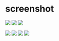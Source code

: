 # screenshot
<img src = "https://user-images.githubusercontent.com/112672832/188889206-4f8f225a-b559-41a8-bdbf-fa9ddc84383a.png"></img>
<img src = "https://user-images.githubusercontent.com/112672832/188889230-070b79a7-8156-452e-b32f-4c61df21195a.png"></img>
<img src = "https://user-images.githubusercontent.com/112672832/188889239-d310031a-e9b9-43fd-bbce-343b0d5f2b10.png"></img>

<img src = "https://user-images.githubusercontent.com/112672832/190847173-4b101843-77bb-4b9a-8119-92af471c83b9.png"></img>
<img src = "https://user-images.githubusercontent.com/112672832/190847174-094ab0b3-b292-44f4-b7ba-df81889856fa.png"></img>
<img src = "https://user-images.githubusercontent.com/112672832/190847175-98181950-eaca-474c-acdf-c97f699eea4a.png"></img>
<img src = "https://user-images.githubusercontent.com/112672832/190847730-1f0fd1cd-1ee0-40a4-aa4e-8b44129b5ef2.png"></img>
